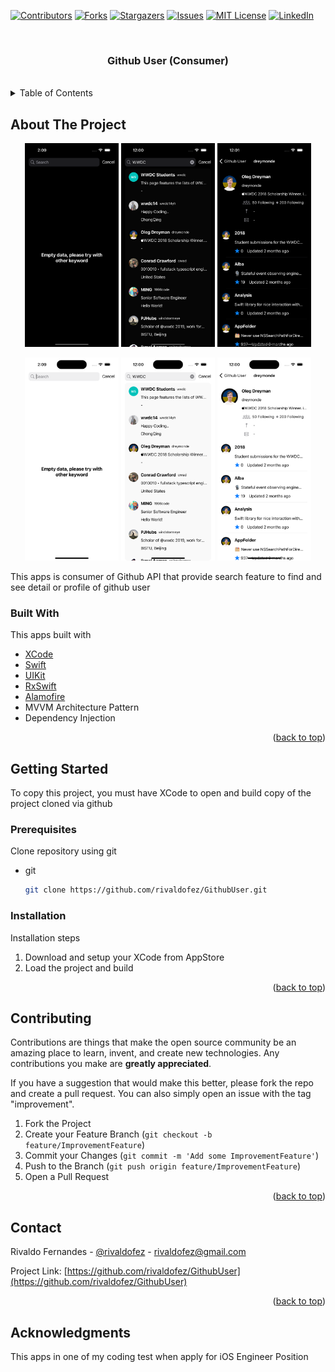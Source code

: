 <div id="top"></div>

[![Contributors][contributors-shield]][contributors-url]
[![Forks][forks-shield]][forks-url]
[![Stargazers][stars-shield]][stars-url]
[![Issues][issues-shield]][issues-url]
[![MIT License][license-shield]][license-url]
[![LinkedIn][linkedin-shield]][linkedin-url]


<!-- PROJECT LOGO -->
<br />
<div align="center">
  <h3 align="center">Github User (Consumer)</h3>
  </br>
</div>



<!-- TABLE OF CONTENTS -->
<details>
  <summary>Table of Contents</summary>
  <ol>
    <li>
      <a href="#about-the-project">About The Project</a>
      <ul>
        <li><a href="#built-with">Built With</a></li>
      </ul>
    </li>
    <li>
      <a href="#getting-started">Getting Started</a>
      <ul>
        <li><a href="#prerequisites">Prerequisites</a></li>
        <li><a href="#installation">Installation</a></li>
      </ul>
    </li>
    <li><a href="#contributing">Contributing</a></li>
    <li><a href="#contact">Contact</a></li>
    <li><a href="#acknowledgments">Acknowledgments</a></li>
  </ol>
</details>



<!-- ABOUT THE PROJECT -->
## About The Project

<p align="middle">
  <img src="images/image_1.png" width="150" />
  <img src="images/image_2.png" width="150" />
  <img src="images/image_3.png" width="150" />
</p>

<p align="middle">
  <img src="images/image_4.png" width="150" />
  <img src="images/image_5.png" width="150" />
  <img src="images/image_6.png" width="150" />
</p>

This apps is consumer of Github API that provide search feature to find and see detail or profile of github user

### Built With

This apps built with

* [XCode](https://developer.apple.com/xcode/)
* [Swift](https://developer.apple.com/swift/)
* [UIKit](https://developer.apple.com/documentation/uikit)
* [RxSwift](https://github.com/ReactiveX/RxSwift)
* [Alamofire](https://github.com/Alamofire/Alamofire)
* MVVM Architecture Pattern
* Dependency Injection

<p align="right">(<a href="#top">back to top</a>)</p>



<!-- GETTING STARTED -->
## Getting Started

To copy this project, you must have XCode to open and build copy of the project cloned via github

### Prerequisites

Clone repository using git
* git
  ```sh
  git clone https://github.com/rivaldofez/GithubUser.git
  ```

### Installation

Installation steps

1. Download and setup your XCode from AppStore
2. Load the project and build

<p align="right">(<a href="#top">back to top</a>)</p>


<!-- CONTRIBUTING -->
## Contributing

Contributions are things that make the open source community be an amazing place to learn, invent, and create new technologies. Any contributions you make are **greatly appreciated**.

If you have a suggestion that would make this better, please fork the repo and create a pull request. You can also simply open an issue with the tag "improvement".

1. Fork the Project
2. Create your Feature Branch (`git checkout -b feature/ImprovementFeature`)
3. Commit your Changes (`git commit -m 'Add some ImprovementFeature'`)
4. Push to the Branch (`git push origin feature/ImprovementFeature`)
5. Open a Pull Request

<p align="right">(<a href="#top">back to top</a>)</p>


<!-- CONTACT -->
## Contact

Rivaldo Fernandes - [@rivaldofez](https://GithubUser.com/rivaldofez) - rivaldofez@gmail.com

Project Link: [https://github.com/rivaldofez/GithubUser](https://github.com/rivaldofez/GithubUser)

<p align="right">(<a href="#top">back to top</a>)</p>



<!-- ACKNOWLEDGMENTS -->
## Acknowledgments

This apps in one of my coding test when apply for iOS Engineer Position

<!-- MARKDOWN LINKS & IMAGES -->
<!-- https://www.markdownguide.org/basic-syntax/#reference-style-links -->
[contributors-shield]: https://img.shields.io/github/contributors/rivaldofez/GithubUser.svg?style=for-the-badge

[contributors-url]: https://github.com/rivaldofez/GithubUser/graphs/contributors

[forks-shield]: https://img.shields.io/github/forks/rivaldofez/GithubUser.svg?style=for-the-badge

[forks-url]: https://github.com/rivaldofez/GithubUser/network/members

[stars-shield]: https://img.shields.io/github/stars/rivaldofez/GithubUser.svg?style=for-the-badge

[stars-url]: https://github.com/othneildrew/Best-README-Template/stargazers

[issues-shield]: https://img.shields.io/github/issues/othneildrew/Best-README-Template.svg?style=for-the-badge

[issues-url]: https://github.com/rivaldofez/GithubUser/issues

[license-shield]: https://img.shields.io/github/license/rivaldofez/GithubUser.svg?style=for-the-badge

[license-url]: https://github.com/rivaldofez/GithubUser/blob/master/LICENSE.txt

[linkedin-shield]: https://img.shields.io/badge/-LinkedIn-black.svg?style=for-the-badge&logo=linkedin&colorB=555

[linkedin-url]: https://www.linkedin.com/in/rivaldofez
